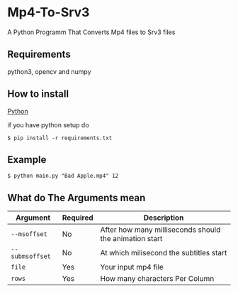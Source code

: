 # Mp4-To-Srv3

A Python Programm That Converts Mp4 files to Srv3 files

## Requirements

python3, opencv and numpy

## How to install

[Python](https://www.python.org/downloads/)

if you have python setup do

```shell
$ pip install -r requirements.txt
```

## Example

```shell
$ python main.py "Bad Apple.mp4" 12
```

## What do The Arguments mean

| Argument        | Required | Description                                            |
|-----------------|----------|--------------------------------------------------------|
| `--msoffset`    | No       | After how many milliseconds should the animation start |
| `--submsoffset` | No       | At which milisecond the subtitles start                |
| `file`          | Yes      | Your input mp4 file                                    |
| `rows`          | Yes      | How many characters Per Column                         |